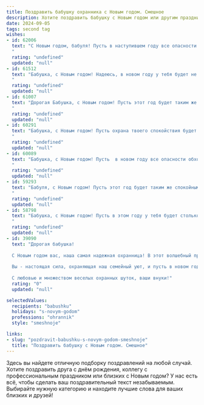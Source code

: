 ```yaml
---
title: Поздравить бабушку охранника с Новым годом. Смешное
description: Хотите поздравить бабушку с Новым годом или другим праздником? Наш ИИ создаст незабываемое поздравление, а вы обязательно выделитесь среди других.  
date: 2024-09-05
tags: second tag
wishes:
- id: 62006
  text: "С Новым годом, бабуля! Пусть в наступившем году все опасности обойдут тебя стороной, а твоя охрана — дом, семья и внуки — всегда будут рядом! 😂🎉
  "
  rating: "undefined"
  updated: "null"
- id: 61512
  text: "Бабушка, с Новым годом! Надеюсь, в новом году у тебя будет не меньше радости, чем у нас от твоего внука, который, если честно, иногда так шалит, что ты, как настоящий охранник, должна быть начеку! 😉🎄
  "
  rating: "undefined"
  updated: "null"
- id: 61007
  text: "Дорогая Бабушка, с Новым годом! Пусть этот год будет таким же спокойным и безопасностным, как твой пост на работе! ;) Желаю тебе море позитива, здоровья и, конечно,  чтобы в твоей жизни было больше сладкого, чем тревожных кнопок! 🎉
  "
  rating: "undefined"
  updated: "null"
- id: 60291
  text: "Бабушка, с Новым годом! Пусть охрана твоего спокойствия будет надежной, как твоя броня из варежек и шарфика, а праздничный стол будет битком набит вкусными вкусностями, которые никто не посмеет украсть! 😉
  "
  rating: "undefined"
  updated: "null"
- id: 60089
  text: "Бабушка, с Новым годом! Пусть  в новом году все опасности обходят тебя стороной, а злоумышленники пугаются твоей внушительной шубки и милейшей улыбки!  Желаем тебе спокойных ночей, отличного настроения и  ярких огней на елке, а не от сигнализации! 😄
  "
  rating: "undefined"
  updated: "null"
- id: 59293
  text: "Бабуля, с Новым годом! Пусть этот год будет таким же спокойным, как твоя работа в охране, но при этом богатым на приятные события и сладкие подарки! 😄🎄🎁
  "
  rating: "undefined"
  updated: "null"
- id: 58798
  text: "Бабушка, с Новым годом! Пусть в этом году у тебя будет столько же энергии, сколько у тебя было в молодости, охраняя от недоброжелателей весь колхоз! 😜🎉
  "
  rating: "undefined"
  updated: "null"
- id: 39090
  text: "Дорогая бабушка!
  
  С Новым годом вас, наша самая надежная охранница! В этот волшебный праздник желаем вам не пасти душу, а радовать ее искренними улыбками и приятными моментами! Пусть каждый миг будет под охраной счастья, а злые мракоборцы в виде забот и хлопот обходят ваш дом стороной.
  
  Вы - настоящая сила, охраняющая наш семейный уют, и пусть в новом году ваши запасы терпения и мудрости не иссякнут, а, наоборот, пополняются как запасы мандаринов на новогоднем столе!
  
  С любовью и множеством веселых охранных шуток, ваши внуки!"
  rating: "0"
  updated: "null"

selectedValues:
  recipients: "babushku"
  holidays: "s-novym-godom"
  professions: "ohrannik"
  style: "smeshnoje"

links:
- slug: "pozdravit-babushku-s-novym-godom-smeshnoje"
  title: "Поздравить бабушку с Новым годом. Смешное"
---
```


Здесь вы найдете отличную подборку поздравлений на любой случай. 
Хотите поздравить друга с днём рождения, коллегу с профессиональным праздником или близких с Новым годом? У нас есть всё, чтобы сделать ваш поздравительный текст незабываемым. Выбирайте нужную категорию и находите лучшие слова для ваших близких и друзей!
